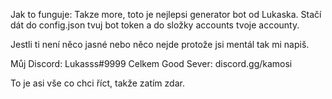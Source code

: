 Jak to funguje:
Takze more, toto je nejlepsi generator bot od Lukaska.
Stačí dát do config.json tvuj bot token a do složky accounts tvoje accounty.

Jestli ti není něco jasné nebo něco nejde protože jsi mentál tak mi napiš.

Můj Discord: Lukasss#9999
Celkem Good Sever: discord.gg/kamosi


To je asi vše co chci říct, takže zatím zdar.
